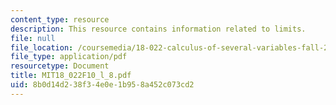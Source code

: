 ```yaml
---
content_type: resource
description: This resource contains information related to limits.
file: null
file_location: /coursemedia/18-022-calculus-of-several-variables-fall-2010/8b0d14d238f34e0e1b958a452c073cd2_MIT18_022F10_l_8.pdf
file_type: application/pdf
resourcetype: Document
title: MIT18_022F10_l_8.pdf
uid: 8b0d14d2-38f3-4e0e-1b95-8a452c073cd2
---
```

